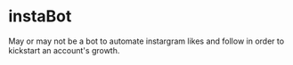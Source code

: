 # instaBot
May or may not be a bot to automate instargram likes and follow in order to kickstart an account's growth.
